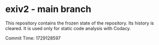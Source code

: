 # exiv2 - main branch

This repository contains the frozen state of the repository.
Its history is cleared. It is used only for static code
analysis with Codacy.

Commit Time: 1729128597